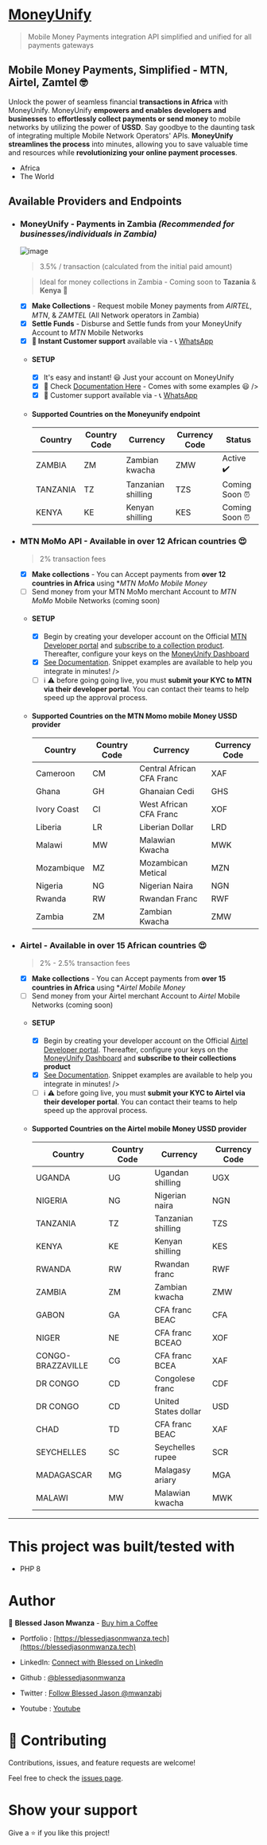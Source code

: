 # [MoneyUnify](https://moneyunify.com)

> Mobile Money Payments integration API simplified and unified for all payments gateways



## Mobile Money Payments, Simplified - MTN, Airtel, Zamtel 🤓

Unlock the power of seamless financial **transactions in Africa** with MoneyUnify. MoneyUnify **empowers and enables developers and businesses** to **effortlessly collect payments or send money** to mobile networks by utilizing the power of **USSD**. Say goodbye to the daunting task of integrating multiple Mobile Network Operators' APIs. **MoneyUnify streamlines the process** into minutes, allowing you to save valuable time and resources while **revolutionizing your online payment processes**.

 - Africa
 - The World


## Available Providers and Endpoints
 - ### MoneyUnify - Payments in Zambia *(Recommended for businesses/individuals in Zambia)*
    ![image](https://github.com/blessedjasonmwanza/MoneyUnify/assets/35315311/3b2db60b-cb0f-422f-af6f-04e9141a8f66)

    > 3.5% / transaction (calculated from the initial paid amount) 

    > Ideal for money collections in Zambia - Coming soon to **Tazania** & **Kenya** 👀

    - [x] **Make Collections** -  Request mobile Money payments from *AIRTEL*, *MTN*, & *ZAMTEL*  (All Network operators in Zambia)
    - [X] **Settle Funds** - Disburse and Settle funds from your MoneyUnify Account to *MTN* Mobile Networks
    - [x]  **🤙 Instant Customer support** available via - 📞 [WhatsApp](https://wa.me/+260971943638)
    - #### SETUP
        - [x] It's easy and instant! 😃 Just your account on MoneyUnify  
        - [x] 📂 Check [ Documentation Here](https://documenter.getpostman.com/view/11980646/2s9YsJBXZT) - Comes with some examples 😃 />
        - [x] 🤙 Customer support available via - 📞 [WhatsApp](https://wa.me/+260971943638)
    - #### Supported Countries on the Moneyunify endpoint
      | Country   | Country Code | Currency          | Currency Code | Status         |
      |-----------|--------------|-------------------|---------------|----------------|
      | ZAMBIA    | ZM           | Zambian kwacha    | ZMW           | Active ✔️      |
      | TANZANIA  | TZ           | Tanzanian shilling| TZS           | Coming Soon ⏰ |
      | KENYA     | KE           | Kenyan shilling   | KES           | Coming Soon ⏰ |




 - ### MTN MoMo API -  Available in over 12 African countries 😍
    > 2% transaction fees
    - [x] **Make collections** - You can Accept payments from **over 12 countries in Africa** using **MTN MoMo Mobile Money*
    - [ ] Send money from your MTN MoMo merchant Account to *MTN MoMo* Mobile Networks (coming soon)
    - #### SETUP
        - [x] Begin by creating your developer account on the Official [MTN Developer portal](https://momodeveloper.mtn.com/developer) and [subscribe to a collection product](https://momodeveloper.mtn.com/api-documentation/getting-started/). Thereafter, configure your keys on the [MoneyUnify Dashboard](https://dashboard.moneyunify.com)
        - [x] [See Documentation](./Examples/Mtn/ReadMe.md). Snippet examples are available to help you integrate in minutes! />
        - [ ] ℹ️ ⚠️ before going going live, you must **submit your KYC to MTN via their developer portal**. You can contact their teams to help speed up the approval process.

     - #### Supported Countries on the MTN Momo mobile Money USSD provider
         | Country      | Country Code | Currency            | Currency Code |
         |--------------|--------------|---------------------|---------------|
         | Cameroon     | CM           | Central African CFA Franc | XAF       |
         | Ghana        | GH           | Ghanaian Cedi       | GHS           |
         | Ivory Coast  | CI           | West African CFA Franc | XOF       |
         | Liberia      | LR           | Liberian Dollar     | LRD           |
         | Malawi       | MW           | Malawian Kwacha     | MWK           |
         | Mozambique   | MZ           | Mozambican Metical  | MZN           |
         | Nigeria      | NG           | Nigerian Naira      | NGN           |
         | Rwanda       | RW           | Rwandan Franc       | RWF           |
         | Zambia       | ZM           | Zambian Kwacha      | ZMW           |



 - ### Airtel -  Available in over 15 African countries 😍
    > 2% - 2.5% transaction fees
    - [x] **Make collections** - You can Accept payments from **over 15 countries in Africa** using **Airtel Mobile Money*
    - [ ] Send money from your Airtel merchant Account to *Airtel* Mobile Networks (coming soon)
    - #### SETUP
        - [x] Begin by creating your developer account on the Official [Airtel Developer portal](https://developers.airtel.africa/home). Thereafter, configure your keys on the [MoneyUnify Dashboard](https://dashboard.moneyunify.com) and **subscribe to their collections product**
        - [x] [See Documentation](./Examples/Airtel/ReadMe.md). Snippet examples are available to help you integrate in minutes! />
        - [ ] ℹ️ ⚠️ before going live, you must **submit your KYC to Airtel via their developer portal**. You can contact their teams to help speed up the approval process.

     - #### Supported Countries on the Airtel mobile Money USSD provider
         | Country            | Country Code | Currency           | Currency Code |
         |--------------------|--------------|--------------------|---------------|
         | UGANDA             | UG           | Ugandan shilling   | UGX           |
         | NIGERIA            | NG           | Nigerian naira     | NGN           |
         | TANZANIA           | TZ           | Tanzanian shilling | TZS           |
         | KENYA              | KE           | Kenyan shilling    | KES           |
         | RWANDA             | RW           | Rwandan franc      | RWF           |
         | ZAMBIA             | ZM           | Zambian kwacha     | ZMW           |
         | GABON              | GA           | CFA franc BEAC     | CFA           |
         | NIGER              | NE           | CFA franc BCEAO    | XOF           |
         | CONGO-BRAZZAVILLE  | CG           | CFA franc BCEA     | XAF           |
         | DR CONGO           | CD           | Congolese franc    | CDF           |
         | DR CONGO           | CD           | United States dollar | USD         |
         | CHAD               | TD           | CFA franc BEAC     | XAF           |
         | SEYCHELLES         | SC           | Seychelles rupee   | SCR           |
         | MADAGASCAR         | MG           | Malagasy ariary    | MGA           |
         | MALAWI             | MW           | Malawian kwacha    | MWK           |

<hr />



# This project was built/tested with

- PHP 8

# Author

👤 **Blessed Jason Mwanza** - [Buy him a Coffee](https://www.buymeacoffee.com/mwanzabj) 

- Portfolio : [https://blessedjasonmwanza.tech](https://blessedjasonmwanza.tech)

- LinkedIn: [Connect with Blessed on LinkedIn](https://www.linkedin.com/in/blessedjasonmwanza)

- Github : [@blessedjasonmwanza](https://github.com/blessedjasonmwanza)

- Twitter : [Follow Blessed Jason @mwanzabj](https://twitter.com/mwanzabj)

- Youtube : [Youtube](https://www.youtube.com/@blessedjasonmwanza)

# 🤝 Contributing

Contributions, issues, and feature requests are welcome!

Feel free to check the [issues page](https://github.com/blessedjasonmwanza/MoneyUnify/issues).

# Show your support

Give a ⭐️ if you like this project!
 
